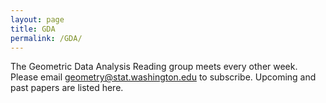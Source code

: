 ```yaml
---
layout: page
title: GDA
permalink: /GDA/
---
```


The Geometric Data Analysis Reading group meets every other week.  Please email geometry@stat.washington.edu to subscribe.  Upcoming and past papers are listed here.



